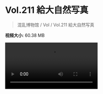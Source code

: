 # Vol.211 給大自然写真

> 混乱博物馆 / Vol / Vol.211 給大自然写真

**视频大小**: 60.38 MB

<div class="video"><video src="https://file.hsyhx.top/archive/211.mp4" controls preload>🤔 您的浏览器不支持 video 标签</video></div>